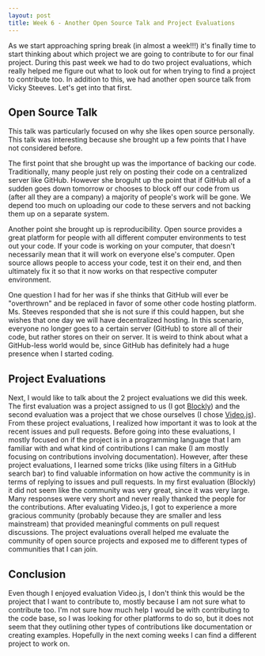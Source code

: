 ```yaml
---
layout: post
title: Week 6 - Another Open Source Talk and Project Evaluations
---
```


As we start approaching spring break (in almost a week!!!) it's finally time to start thinking about which project we are going to contribute to for our final project. During this past week we had to do two project evaluations, which really helped me figure out what to look out for when trying to find a project to contribute too. In addition to this, we had another open source talk from Vicky Steeves. Let's get into that first. 

## Open Source Talk 

This talk was particularly focused on why she likes open source personally. This talk was interesting because she brought up a few points that I have not considered before.

The first point that she brought up was the importance of backing our code. Traditionally, many people just rely on posting their code on a centralized server like GitHub. However she broguht up the point that if GitHub all of a sudden goes down tomorrow or chooses to block off our code from us (after all they are a company) a majority of people's work will be gone. We depend too much on uploading our code to these servers and not backing them up on a separate system. 

Another point she brought up is reproducibility. Open source provides a great platform for people with all different computer environments to test out your code. If your code is working on your computer, that doesn't necessarily mean that it will work on everyone else's computer. Open source allows people to access your code, test it on their end, and then ultimately fix it so that it now works on that respective computer environment. 

One question I had for her was if she thinks that GitHub will ever be "overthrown" and be replaced in favor of some other code hosting platform. Ms. Steeves responded that she is not sure if this could happen, but she wishes that one day we will have decentralized hosting. In this scenario, everyone no longer goes to a certain server (GitHub) to store all of their code, but rather stores on their on server. It is weird to think about what a GitHub-less world would be, since GitHub has definitely had a huge presence when I started coding. 

## Project Evaluations 

Next, I would like to talk about the 2 project evaluations we did this week. The first evaluation was a project assigned to us (I got [Blockly](https://developers.google.com/blockly)) and the second evaluation was a project that we chose ourselves (I chose [Video.js](https://videojs.com/)). From these project evaluations, I realized how important it was to look at the recent issues and pull requests. Before going into these evaluations, I mostly focused on if the project is in a programming language that I am familiar with and what kind of contributions I can make (I am mostly focusing on contributions involving documentation). However, after these project evaluations, I learned some tricks (like using filters in a GitHub search bar) to find valuable information on how active the community is in terms of replying to issues and pull requests. In my first evaluation (Blockly) it did not seem like the community was very great, since it was very large. Many responses were very short and never really thanked the people for the contributions. After evaluating Video.js, I got to experience a more gracious community (probably because they are smaller and less mainstream) that provided meaningful comments on pull request discussions. The project evaluations overall helped me evaluate the community of open source projects and exposed me to different types of communities that I can join. 

## Conclusion 

Even though I enjoyed evaluation Video.js, I don't think this would be the project that I want to contribute to, mostly because I am not sure what to contribute too. I'm not sure how much help I would be with contributing to the code base, so I was looking for other platforms to do so, but it does not seem that they outlining other types of contributions like documentation or creating examples. Hopefully in the next coming weeks I can find a different project to work on.
